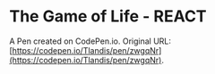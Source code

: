 # The Game of Life - REACT

A Pen created on CodePen.io. Original URL: [https://codepen.io/Tlandis/pen/zwgqNr](https://codepen.io/Tlandis/pen/zwgqNr).


